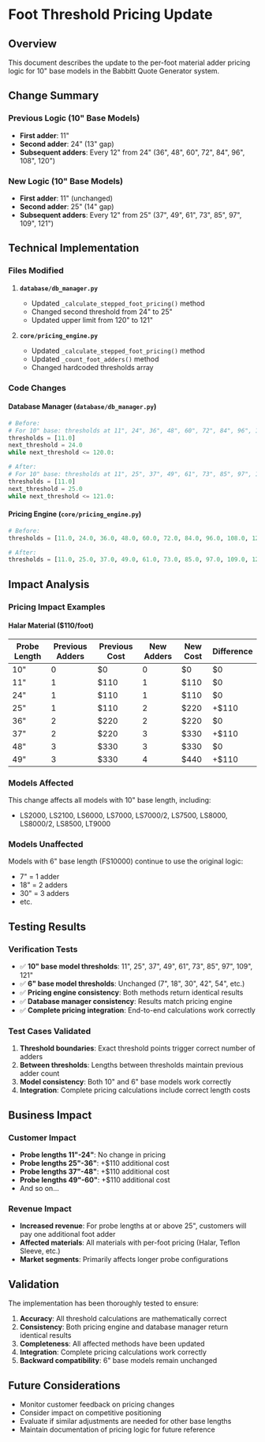 # Foot Threshold Pricing Update

## Overview
This document describes the update to the per-foot material adder pricing logic for 10" base models in the Babbitt Quote Generator system.

## Change Summary

### Previous Logic (10" Base Models)
- **First adder**: 11"
- **Second adder**: 24" (13" gap)
- **Subsequent adders**: Every 12" from 24" (36", 48", 60", 72", 84", 96", 108", 120")

### New Logic (10" Base Models)
- **First adder**: 11" (unchanged)
- **Second adder**: 25" (14" gap)
- **Subsequent adders**: Every 12" from 25" (37", 49", 61", 73", 85", 97", 109", 121")

## Technical Implementation

### Files Modified

1. **`database/db_manager.py`**
   - Updated `_calculate_stepped_foot_pricing()` method
   - Changed second threshold from 24" to 25"
   - Updated upper limit from 120" to 121"

2. **`core/pricing_engine.py`**
   - Updated `_calculate_stepped_foot_pricing()` method
   - Updated `_count_foot_adders()` method
   - Changed hardcoded thresholds array

### Code Changes

#### Database Manager (`database/db_manager.py`)
```python
# Before:
# For 10" base: thresholds at 11", 24", 36", 48", 60", 72", 84", 96", 108", 120"...
thresholds = [11.0]
next_threshold = 24.0
while next_threshold <= 120.0:

# After:
# For 10" base: thresholds at 11", 25", 37", 49", 61", 73", 85", 97", 109", 121"...
thresholds = [11.0]
next_threshold = 25.0
while next_threshold <= 121.0:
```

#### Pricing Engine (`core/pricing_engine.py`)
```python
# Before:
thresholds = [11.0, 24.0, 36.0, 48.0, 60.0, 72.0, 84.0, 96.0, 108.0, 120.0]

# After:
thresholds = [11.0, 25.0, 37.0, 49.0, 61.0, 73.0, 85.0, 97.0, 109.0, 121.0]
```

## Impact Analysis

### Pricing Impact Examples

#### Halar Material ($110/foot)
| Probe Length | Previous Adders | Previous Cost | New Adders | New Cost | Difference |
|--------------|-----------------|---------------|------------|----------|------------|
| 10" | 0 | $0 | 0 | $0 | $0 |
| 11" | 1 | $110 | 1 | $110 | $0 |
| 24" | 1 | $110 | 1 | $110 | $0 |
| 25" | 1 | $110 | 2 | $220 | +$110 |
| 36" | 2 | $220 | 2 | $220 | $0 |
| 37" | 2 | $220 | 3 | $330 | +$110 |
| 48" | 3 | $330 | 3 | $330 | $0 |
| 49" | 3 | $330 | 4 | $440 | +$110 |

### Models Affected
This change affects all models with 10" base length, including:
- LS2000, LS2100, LS6000, LS7000, LS7000/2, LS7500, LS8000, LS8000/2, LS8500, LT9000

### Models Unaffected
Models with 6" base length (FS10000) continue to use the original logic:
- 7" = 1 adder
- 18" = 2 adders  
- 30" = 3 adders
- etc.

## Testing Results

### Verification Tests
- ✅ **10" base model thresholds**: 11", 25", 37", 49", 61", 73", 85", 97", 109", 121"
- ✅ **6" base model thresholds**: Unchanged (7", 18", 30", 42", 54", etc.)
- ✅ **Pricing engine consistency**: Both methods return identical results
- ✅ **Database manager consistency**: Results match pricing engine
- ✅ **Complete pricing integration**: End-to-end calculations work correctly

### Test Cases Validated
1. **Threshold boundaries**: Exact threshold points trigger correct number of adders
2. **Between thresholds**: Lengths between thresholds maintain previous adder count
3. **Model consistency**: Both 10" and 6" base models work correctly
4. **Integration**: Complete pricing calculations include correct length costs

## Business Impact

### Customer Impact
- **Probe lengths 11"-24"**: No change in pricing
- **Probe lengths 25"-36"**: +$110 additional cost
- **Probe lengths 37"-48"**: +$110 additional cost
- **Probe lengths 49"-60"**: +$110 additional cost
- And so on...

### Revenue Impact
- **Increased revenue**: For probe lengths at or above 25", customers will pay one additional foot adder
- **Affected materials**: All materials with per-foot pricing (Halar, Teflon Sleeve, etc.)
- **Market segments**: Primarily affects longer probe configurations

## Validation

The implementation has been thoroughly tested to ensure:
1. **Accuracy**: All threshold calculations are mathematically correct
2. **Consistency**: Both pricing engine and database manager return identical results
3. **Completeness**: All affected methods have been updated
4. **Integration**: Complete pricing calculations work correctly
5. **Backward compatibility**: 6" base models remain unchanged

## Future Considerations

- Monitor customer feedback on pricing changes
- Consider impact on competitive positioning
- Evaluate if similar adjustments are needed for other base lengths
- Maintain documentation of pricing logic for future reference 